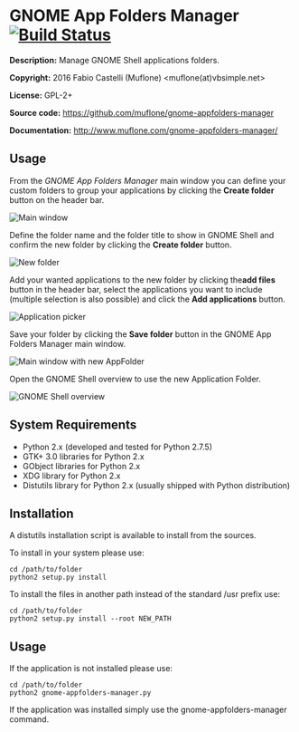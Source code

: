 GNOME App Folders Manager [![Build Status](https://travis-ci.org/muflone/gnome-appfolders-manager.svg?branch=master)](https://travis-ci.org/muflone/gnome-appfolders-manager)
=========================
**Description:** Manage GNOME Shell applications folders.

**Copyright:** 2016 Fabio Castelli (Muflone) <muflone(at)vbsimple.net>

**License:** GPL-2+

**Source code:** https://github.com/muflone/gnome-appfolders-manager

**Documentation:** http://www.muflone.com/gnome-appfolders-manager/

Usage
-----

From the *GNOME App Folders Manager* main window you can define your custom folders
to group your applications by clicking the **Create folder** button on the header bar.

![Main window](http://www.muflone.com/resources/gnome-appfolders-manager/archive/latest/english/main.png)

Define the folder name and the folder title to show in GNOME Shell and confirm
the new folder by clicking the **Create folder** button.

![New folder](http://www.muflone.com/resources/gnome-appfolders-manager/archive/latest/english/create-folder.png)

Add your wanted applications to the new folder by clicking the**add files**
button in the header bar, select the applications you want to include (multiple 
selection is also possible) and click the **Add applications** button.

![Application picker](http://www.muflone.com/resources/gnome-appfolders-manager/archive/latest/english/add-applications.png)

Save your folder by clicking the **Save folder** button in the GNOME App Folders
Manager main window.

![Main window with new AppFolder](http://www.muflone.com/resources/gnome-appfolders-manager/archive/latest/english/main-with-new-appfolder.png)

Open the GNOME Shell overview to use the new Application Folder.

![GNOME Shell overview](http://www.muflone.com/resources/gnome-appfolders-manager/archive/latest/english/gnome-shell-appfolder.png)

System Requirements
-------------------

* Python 2.x (developed and tested for Python 2.7.5)
* GTK+ 3.0 libraries for Python 2.x
* GObject libraries for Python 2.x
* XDG library for Python 2.x
* Distutils library for Python 2.x (usually shipped with Python distribution)

Installation
------------

A distutils installation script is available to install from the sources.

To install in your system please use:

    cd /path/to/folder
    python2 setup.py install

To install the files in another path instead of the standard /usr prefix use:

    cd /path/to/folder
    python2 setup.py install --root NEW_PATH

Usage
-----

If the application is not installed please use:

    cd /path/to/folder
    python2 gnome-appfolders-manager.py

If the application was installed simply use the gnome-appfolders-manager
command.
